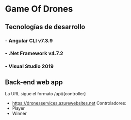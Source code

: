 # Game Of Drones 
 
## Tecnologías de desarrollo
### - Angular CLI v7.3.9
### - .Net Framework v4.7.2
### - Visual Studio 2019


## Back-end web app
La URL sigue el formato /api/{controller} 
- https://dronesservices.azurewebsites.net 
Controladores: 
- Player
- Winner
